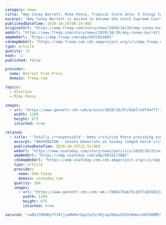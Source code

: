 ```yaml
---
category: news
title: "Amy Coney Barrett, Mike Pence, Tropical Storm Zeta: 5 things to know Monday"
excerpt: "Amy Coney Barrett is poised to become the ninth Supreme Court justice, Tropical Storm Zeta expected to develop into a hurricane and more things to start your Monday."
publishedDateTime: 2020-10-26T08:19:00Z
originalUrl: "https://www.freep.com/story/news/2020/10/26/amy-coney-barrett-mike-pence-zeta-covid-19-5-things-know-monday/6031654002/"
webUrl: "https://www.freep.com/story/news/2020/10/26/amy-coney-barrett-mike-pence-zeta-covid-19-5-things-know-monday/6031654002/"
ampWebUrl: "https://amp.freep.com/amp/6031654002"
cdnAmpWebUrl: "https://amp-freep-com.cdn.ampproject.org/c/s/amp.freep.com/amp/6031654002"
type: article
quality: 73
heat: -1
published: false

provider:
  name: Detroit Free Press
  domain: freep.com

topics:
  - Election
  - Mike Pence

images:
  - url: "https://www.gannett-cdn.com/presto/2020/10/07/USAT/ed744ff7-72cd-4880-ae81-15ebaab29853-AP_Supreme_Court_Barrett.jpg?auto=webp&crop=4499,2531,x0,y450&format=pjpg&width=1200"
    width: 1200
    height: 675
    isCached: true

related:
  - title: "'Totally irresponsible': Dems criticize Pence presiding over Amy Coney Barrett vote after aides contract COVID-19"
    excerpt: "WASHINGTON – Senate Democrats on Sunday lodged harsh criticisms at Vice President Mike Pence who plans to preside over the chamber during a vote on Amy Coney Barrett's confirmation to the ..."
    publishedDateTime: 2020-10-25T22:51:00Z
    webUrl: "https://www.usatoday.com/story/news/politics/2020/10/25/mike-pence-preside-barrett-supreme-court-criticism-covid/6033173002/"
    ampWebUrl: "https://amp.usatoday.com/amp/6033173002"
    cdnAmpWebUrl: "https://amp-usatoday-com.cdn.ampproject.org/c/s/amp.usatoday.com/amp/6033173002"
    type: article
    provider:
      name: USA Today
      domain: usatoday.com
    quality: 104
    images:
      - url: "https://www.gannett-cdn.com/-mm-/7886176ab7bc20f7a65582243c3fe503189c1c03/c=0-276-5300-3257/local/-/media/2020/04/15/USATODAY/usatsports/1df6f0e1dd014a308cb7ae26374feaed.jpg?auto=webp&format=pjpg&width=1200"
        width: 1200
        height: 675
        isCached: true

secured: "cw0S1TO6HHy7YJ8fjyaMeMnrQqzZuFp/VDjupJbbGu2OIQ+KHovikRYb80MCSmAp8ZVuOWSkMbNh1mFWQXlZ0XUjtg+Pds9ZYND1Q6mRNZ7ua7QtwU9wffF7o6qylawO5GafV/pJ99QQwoeRMaLJSa532cnLcTr9IPxon3ctyaRK6HLij86FPkQcOYEKks7YYT6dGBH0fmQNtQflB2ctyW5sKIWD0z6rXxxptLK6ob/Dtt4fNwFdn8SB6DuKZIKaVBRJcSB0SM33TYSDkVTK2JxJWtn46C6mkll8hDJZyVeFk8y7wvVwXUmMv/DQdbGug7zR4RpvYd7NtFqrdw/GwnPXIAqmMbp6jbG4vVQ5C5U=;uPJAVZX9DWJITB8oQwa+ag=="
---
```


